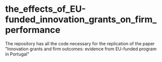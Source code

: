 # the_effects_of_EU-funded_innovation_grants_on_firm_performance
The repository has all the code necessary for the replication of the paper "Innovation grants and firm outcomes: evidence from EU-funded program in Portugal"
